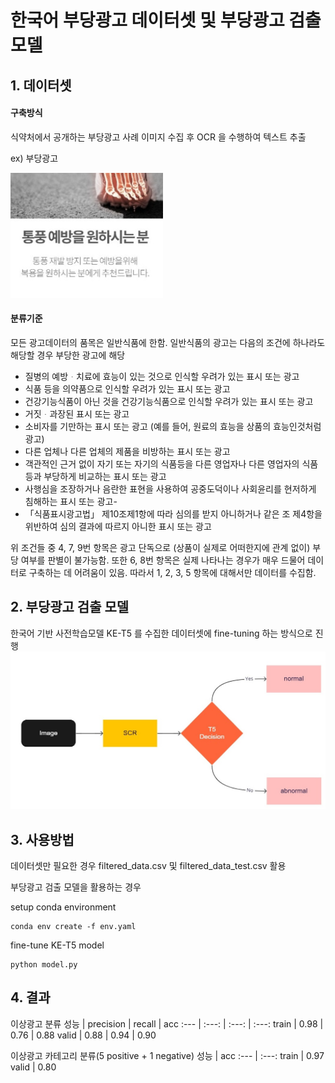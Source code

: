 # 한국어 부당광고 데이터셋 및 부당광고 검출 모델

## 1. 데이터셋
#### 구축방식
식약처에서 공개하는 부당광고 사례 이미지 수집 후 OCR 을 수행하여 텍스트 추출

ex) 부당광고

<img src="./pics/abnormal2.png"/>

#### 분류기준
모든 광고데이터의 품목은 일반식품에 한함.
일반식품의 광고는 다음의 조건에 하나라도 해당할 경우 부당한 광고에 해당
- 질병의 예방ᆞ치료에 효능이 있는 것으로 인식할 우려가 있는 표시 또는 광고
- 식품 등을 의약품으로 인식할 우려가 있는 표시 또는 광고
- 건강기능식품이 아닌 것을 건강기능식품으로 인식할 우려가 있는 표시 또는 광고
- 거짓ᆞ과장된 표시 또는 광고
- 소비자를 기만하는 표시 또는 광고 (예를 들어, 원료의 효능을 상품의 효능인것처럼 광고)
- 다른 업체나 다른 업체의 제품을 비방하는 표시 또는 광고
- 객관적인 근거 없이 자기 또는 자기의 식품등을 다른 영업자나 다른 영업자의 식품등과 부당하게 비교하는 표시 또는 광고
- 사행심을 조장하거나 음란한 표현을 사용하여 공중도덕이나 사회윤리를 현저하게 침해하는 표시 또는 광고- 
- 「식품표시광고법」 제10조제1항에 따라 심의를 받지 아니하거나 같은 조 제4항을 위반하여 심의 결과에 따르지 아니한 표시 또는 광고

위 조건들 중 4, 7, 9번 항목은 광고 단독으로 (상품이 실제로 어떠한지에 관계 없이) 부당 여부를 판별이 불가능함. 또한 6, 8번 항목은 실제 나타나는 경우가 매우 드물어 데이터로 구축하는 데 어려움이 있음. 따라서 1, 2, 3, 5 항목에 대해서만 데이터를 수집함.

## 2. 부당광고 검출 모델
한국어 기반 사전학습모델 KE-T5 를 수집한 데이터셋에 fine-tuning 하는 방식으로 진행
![arch](./pics/arch.jpg)

## 3. 사용방법
데이터셋만 필요한 경우 filtered_data.csv 및 filtered_data_test.csv 활용

부당광고 검출 모델을 활용하는 경우

setup conda environment

```
conda env create -f env.yaml
```

fine-tune KE-T5 model
```
python model.py
```


## 4. 결과

이상광고 분류
성능 | precision | recall | acc
:--- | :---: | :---: | :---:
train | 0.98 | 0.76 | 0.88
valid | 0.88 | 0.94 | 0.90

이상광고 카테고리 분류(5 positive + 1 negative)
성능 | acc
:--- | :---:
train | 0.97
valid | 0.80



